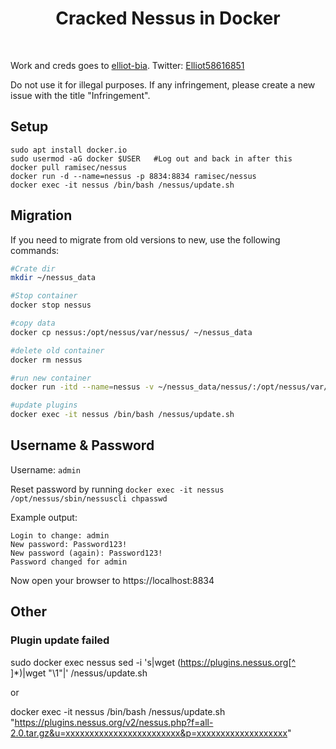 <div align="center">

# Cracked Nessus in Docker

</div>

<br>

Work and creds goes to [elliot-bia](https://github.com/elliot-bia/). Twitter: [Elliot58616851](https://twitter.com/Elliot58616851)

Do not use it for illegal purposes. If any infringement, please create a new issue with the title "Infringement".


## Setup
````
sudo apt install docker.io
sudo usermod -aG docker $USER   #Log out and back in after this
docker pull ramisec/nessus
docker run -d --name=nessus -p 8834:8834 ramisec/nessus
docker exec -it nessus /bin/bash /nessus/update.sh
````

## Migration

If you need to migrate from old versions to new, use the following commands:

```bash
#Crate dir
mkdir ~/nessus_data

#Stop container
docker stop nessus

#copy data
docker cp nessus:/opt/nessus/var/nessus/ ~/nessus_data

#delete old container
docker rm nessus

#run new container
docker run -itd --name=nessus -v ~/nessus_data/nessus/:/opt/nessus/var/nessus/ -p 8834:8834 ramisec/nessus

#update plugins
docker exec -it nessus /bin/bash /nessus/update.sh
```

## Username & Password

Username: `admin`

Reset password by running `docker exec -it nessus /opt/nessus/sbin/nessuscli chpasswd`

Example output:
```
Login to change: admin 
New password: Password123!
New password (again): Password123!
Password changed for admin
```

Now open your browser to https://localhost:8834


## Other

### Plugin update failed

sudo docker exec nessus sed -i 's|wget (https://plugins.nessus.org[^ ]*)|wget "\1"|' /nessus/update.sh

or

docker exec -it nessus /bin/bash /nessus/update.sh "https://plugins.nessus.org/v2/nessus.php?f=all-2.0.tar.gz&u=xxxxxxxxxxxxxxxxxxxxxxxx&p=xxxxxxxxxxxxxxxxxxx"





